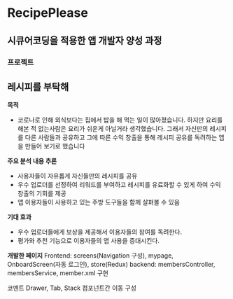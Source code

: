 # RecipePlease

## 시큐어코딩을 적용한 앱 개발자 양성 과정

### 프로젝트

레시피를 부탁해
---
**목적**
  -	코로나로 인해 외식보다는 집에서 밥을 해 먹는 일이 많아졌습니다. 하지만 요리를 해본 적 없는사람은 요리가 쉬운게 아닐거라 생각했습니다. 그래서 자신만의 레시피를 다른 사람들과 공유하고 그에 따른 수익 창출을 통해 레시피 공유를 독려하는 앱을 만들어 보기로 했습니다

**주요 분석 내용 추론**
  -	사용자들이 자유롭게 자신들만의 레시피를 공유
  -	우수 업로더를 선정하여 리워드를 부여하고 레시피를 유료화할 수 있게 하여 수익 창출의 기회를 제공
  -	앱 이용자들이 사용하고 있는 주방 도구들을 함께 살펴볼 수 있음
 
**기대 효과**
  -	우수 업로더들에게 보상을 제공해서 이용자들의 참여를 독려한다.
  -	평가와 추천 기능으로 이용자들의 앱 사용을 증대시킨다.

**개발한 페이지**
Frontend: screens(Navigation 구성), mypage, OnboardScreen(자동 로그인), store(Redux) 
backend: membersController, membersService, member.xml 구현

코멘트
Drawer, Tab, Stack 컴포넌트간 이동 구성

```
